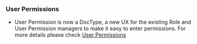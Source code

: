 ### User Permissions
- User Permission is now a DocType, a new UX for the existing Role and User Permission managers to make it easy to enter permissions. For more details please check <a href="https://okayblue.com/docs/user/manual/en/setting-up/users-and-permissions/user-permissions">User Permissions</a>
